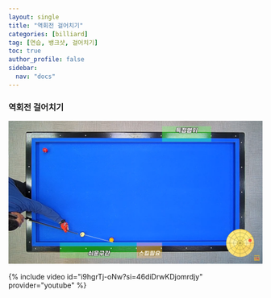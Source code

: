 ```yaml
---
layout: single
title: "역회전 걸어치기"
categories: [billiard]
tag: [연습, 뱅크샷, 걸어치기]
toc: true
author_profile: false
sidebar:
  nav: "docs"
---
```


### 역회전 걸어치기

[![역회전 걸어치기](/images/%EC%97%AD%ED%9A%8C%EC%A0%84%20%EA%B1%B8%EC%96%B4%EC%B9%98%EA%B8%B0.png)](https://1drv.ms/p/s!AuJKpwyYpUY9_WKUDG2tqcPIXatY?e=vlGW9o)

{% include video id="i9hgrTj-oNw?si=46diDrwKDjomrdjy" provider="youtube" %}
